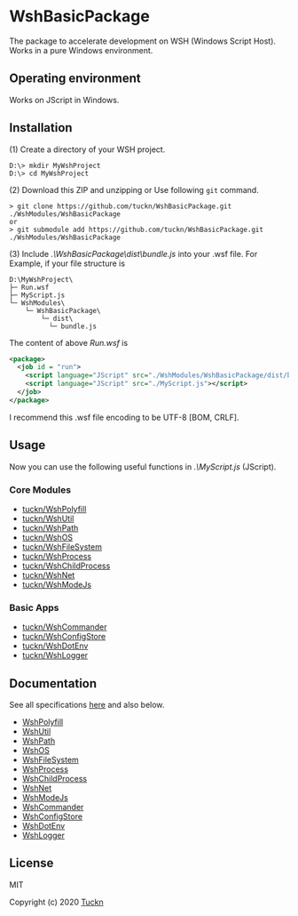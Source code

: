 # WshBasicPackage

The package to accelerate development on WSH (Windows Script Host). Works in a pure Windows environment.

## Operating environment

Works on JScript in Windows.

## Installation

(1) Create a directory of your WSH project.

```console
D:\> mkdir MyWshProject
D:\> cd MyWshProject
```

(2) Download this ZIP and unzipping or Use following `git` command.

```console
> git clone https://github.com/tuckn/WshBasicPackage.git ./WshModules/WshBasicPackage
or
> git submodule add https://github.com/tuckn/WshBasicPackage.git ./WshModules/WshBasicPackage
```

(3) Include _.\\WshBasicPackage\\dist\\bundle.js_ into your .wsf file.
For Example, if your file structure is

```console
D:\MyWshProject\
├─ Run.wsf
├─ MyScript.js
└─ WshModules\
    └─ WshBasicPackage\
        └─ dist\
          └─ bundle.js
```

The content of above _Run.wsf_ is

```xml
<package>
  <job id = "run">
    <script language="JScript" src="./WshModules/WshBasicPackage/dist/bundle.js"></script>
    <script language="JScript" src="./MyScript.js"></script>
  </job>
</package>
```

I recommend this .wsf file encoding to be UTF-8 [BOM, CRLF].

## Usage

Now you can use the following useful functions in _.\\MyScript.js_ (JScript).

### Core Modules

- [tuckn/WshPolyfill](https://github.com/tuckn/WshPolyfill)
- [tuckn/WshUtil](https://github.com/tuckn/WshUtil)
- [tuckn/WshPath](https://github.com/tuckn/WshPath)
- [tuckn/WshOS](https://github.com/tuckn/WshOS)
- [tuckn/WshFileSystem](https://github.com/tuckn/WshFileSystem)
- [tuckn/WshProcess](https://github.com/tuckn/WshProcess)
- [tuckn/WshChildProcess](https://github.com/tuckn/WshChildProcess)
- [tuckn/WshNet](https://github.com/tuckn/WshNet)
- [tuckn/WshModeJs](https://github.com/tuckn/WshModeJs)

### Basic Apps

- [tuckn/WshCommander](https://github.com/tuckn/WshCommander)
- [tuckn/WshConfigStore](https://github.com/tuckn/WshConfigStore)
- [tuckn/WshDotEnv](https://github.com/tuckn/WshDotEnv)
- [tuckn/WshLogger](https://github.com/tuckn/WshLogger)

## Documentation

See all specifications [here](https://docs.tuckn.net/WshBasicPackage) and also below.

- [WshPolyfill](https://docs.tuckn.net/WshPolyfill)
- [WshUtil](https://docs.tuckn.net/WshUtil)
- [WshPath](https://docs.tuckn.net/WshPath)
- [WshOS](https://docs.tuckn.net/WshOS)
- [WshFileSystem](https://docs.tuckn.net/WshFileSystem)
- [WshProcess](https://docs.tuckn.net/WshProcess)
- [WshChildProcess](https://docs.tuckn.net/WshChildProcess)
- [WshNet](https://docs.tuckn.net/WshNet)
- [WshModeJs](https://docs.tuckn.net/WshModeJs)
- [WshCommander](https://docs.tuckn.net/WshCommander)
- [WshConfigStore](https://docs.tuckn.net/WshConfigStore)
- [WshDotEnv](https://docs.tuckn.net/WshDotEnv)
- [WshLogger](https://docs.tuckn.net/WshLogger)

## License

MIT

Copyright (c) 2020 [Tuckn](https://github.com/tuckn)
